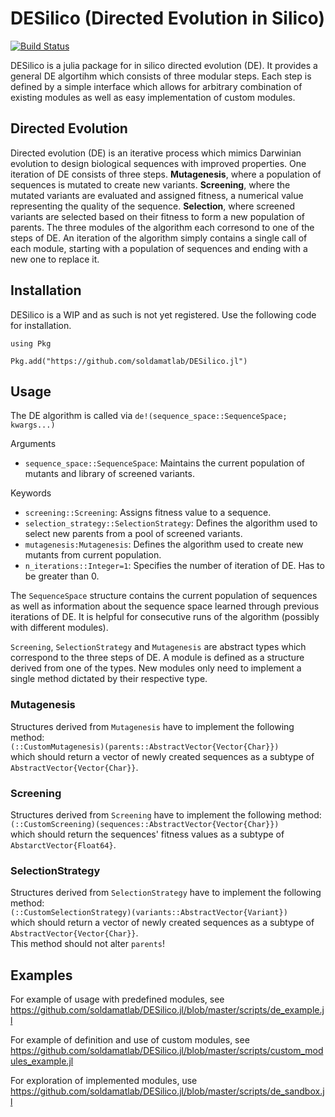 # DESilico (Directed Evolution in Silico)

[![Build Status](https://github.com/soldamatlab/DESilico.jl/actions/workflows/CI.yml/badge.svg?branch=master)](https://github.com/soldamatlab/DESilico.jl/actions/workflows/CI.yml?query=branch%3Amaster)

DESilico is a julia package for in silico directed evolution (DE). It provides a general DE algortihm which consists of three modular steps. Each step is defined by a simple interface which allows for arbitrary combination of existing modules as well as easy implementation of custom modules.

## Directed Evolution
Directed evolution (DE) is an iterative process which mimics Darwinian evolution to design biological sequences with improved properties. One iteration of DE consists of three steps. **Mutagenesis**, where a population of sequences is mutated to create new variants. **Screening**, where the mutated variants are evaluated and assigned fitness, a numerical value representing the quality of the sequence. **Selection**, where screened variants are selected based on their fitness to form a new population of parents. The three modules of the algorithm each corresond to one of the steps of DE. An iteration of the algorithm simply contains a single call of each module, starting with a population of sequences and ending with a new one to replace it.

## Installation
DESilico is a WIP and as such is not yet registered. Use the following code for installation.
```
using Pkg

Pkg.add("https://github.com/soldamatlab/DESilico.jl")
```

## Usage
The DE algorithm is called via `de!(sequence_space::SequenceSpace; kwargs...)`

Arguments
- `sequence_space::SequenceSpace`: Maintains the current population of mutants and library of screened variants.

Keywords
- `screening::Screening`: Assigns fitness value to a sequence.
- `selection_strategy::SelectionStrategy`: Defines the algorithm used to select new parents from a pool of screened variants.
- `mutagenesis:Mutagenesis`: Defines the algorithm used to create new mutants from current population.
- `n_iterations::Integer=1`: Specifies the number of iteration of DE. Has to be greater than 0.

The `SequenceSpace` structure contains the current population of sequences as well as information about the sequence space learned through previous iterations of DE. It is helpful for consecutive runs of the algorithm (possibly with different modules).

`Screening`, `SelectionStrategy` and `Mutagenesis` are abstract types which correspond to the three steps of DE. A module is defined as a structure derived from one of the types. New modules only need to implement a single method dictated by their respective type.

### Mutagenesis
Structures derived from `Mutagenesis` have to implement the following method:  
`(::CustomMutagenesis)(parents::AbstractVector{Vector{Char}})`  
which should return a vector of newly created sequences as a subtype of `AbstractVector{Vector{Char}}`.

### Screening
Structures derived from `Screening` have to implement the following method:  
`(::CustomScreening)(sequences::AbstractVector{Vector{Char}})`  
which should return the sequences' fitness values as a subtype of `AbstarctVector{Float64}`.

### SelectionStrategy
Structures derived from `SelectionStrategy` have to implement the following method:  
`(::CustomSelectionStrategy)(variants::AbstractVector{Variant})`  
which should return a vector of newly created sequences as a subtype of `AbstractVector{Vector{Char}}`.  
This method should not alter `parents`!

## Examples
For example of usage with predefined modules, see  
https://github.com/soldamatlab/DESilico.jl/blob/master/scripts/de_example.jl

For example of definition and use of custom modules, see  
https://github.com/soldamatlab/DESilico.jl/blob/master/scripts/custom_modules_example.jl

For exploration of implemented modules, use  
https://github.com/soldamatlab/DESilico.jl/blob/master/scripts/de_sandbox.jl
